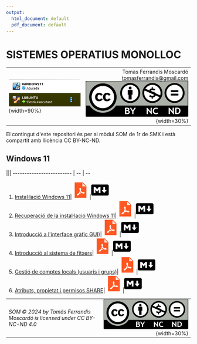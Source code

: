 ```yaml
---
output:
  html_document: default
  pdf_document: default
---
```

# SISTEMES OPERATIUS MONOLLOC
|||
|:---------|--:|
|![](recursos/som.png){width=90%}|Tomàs Ferrandis Moscardó<br>tomasferrandis@gmail.com <br> ![](recursos/CC_BY-NC-ND.png){width=30%}| |

El contingut d'este repositori és per al mòdul SOM de 1r de SMX i està compartit amb llicència CC BY-NC-ND.


## Windows 11
|||
------------------------- | -- | --
1. [Instal·lació Windows 11](manteniment/instalar.html)|[![](recursos/iconopdf.png)](manteniment/instalar.pdf)|[![](recursos/iconomd.png)](manteniment/instalar.md)
2. [Recuperació de la instal·lació Windows 11](manteniment/recuperar.html)|[![](recursos/iconopdf.png)](manteniment/recuperar.pdf)|[![](recursos/iconomd.png)](manteniment/recuperar.md)
3. [Introducció a l'interface gràfic GUI)](interfaces/interfaces.html)|[![](recursos/iconopdf.png)](interfaces/interfaces.pdf)|[![](recursos/iconomd.png)](interfaces/interfaces.md)
4. [Introducció al sistema de fitxers](sf/fitxers.html)|[![](recursos/iconopdf.png)](sf/fitxers.pdf)|[![](recursos/iconomd.png)](sf/fitxers.md)
5. [Gestió de comptes locals (usuaris i grups)](gestions/comptesLocals.html)|[![](recursos/iconopdf.png)](gestions/comptesLocals.pdf)|[![](recursos/iconomd.png)](gestions/comptesLocals.md)
6. [Atributs, propietat i permisos SHARE](gestions/permisos.html)|[![](recursos/iconopdf.png)](gestions/permisos.pdf)|[![](recursos/iconomd.png)](gestions/permisos.md)




|||
|:------|--:|
|*SOM © 2024 by Tomàs Ferrandis Moscardó is licensed under CC BY-NC-ND 4.0*|![](recursos/CC_BY-NC-ND.png){width=30%}|
